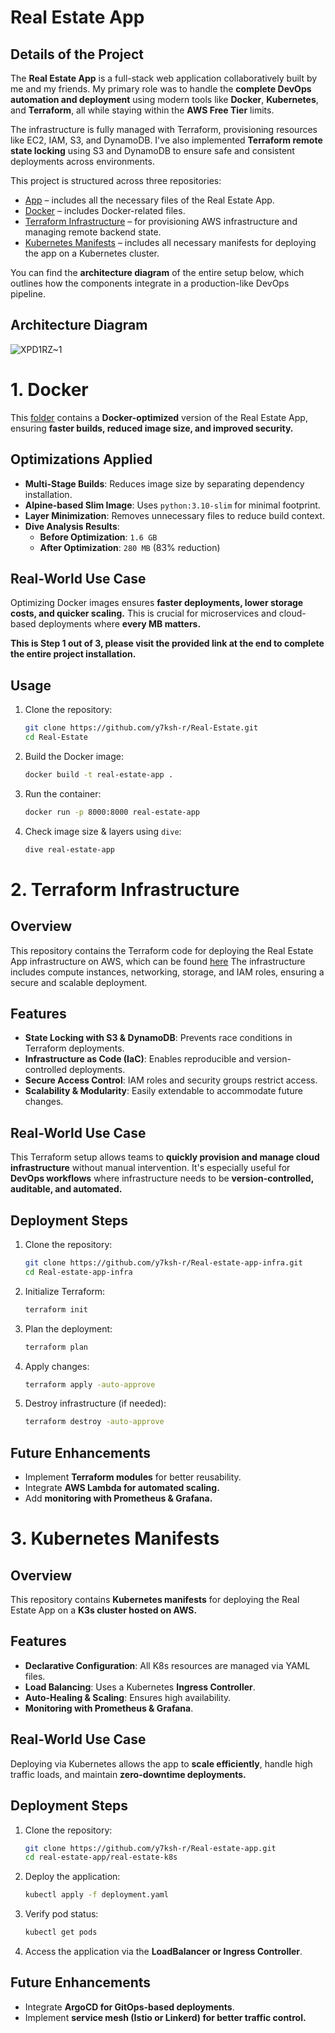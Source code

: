 # Real Estate App

## Details of the Project
The **Real Estate App** is a full-stack web application collaboratively built by me and my friends. My primary role was to handle the **complete DevOps automation and deployment** using modern tools like **Docker**, **Kubernetes**, and **Terraform**, all while staying within the **AWS Free Tier** limits.

The infrastructure is fully managed with Terraform, provisioning resources like EC2, IAM, S3, and DynamoDB. I've also implemented **Terraform remote state locking** using S3 and DynamoDB to ensure safe and consistent deployments across environments.

This project is structured across three repositories:
- [App](https://github.com/y7ksh-r/Real-Estate/tree/main/App) – includes all the necessary files of the Real Estate App.
- [Docker](https://github.com/y7ksh-r/Real-Estate/tree/main/Docker) – includes Docker-related files.
- [Terraform Infrastructure](https://github.com/y7ksh-r/Real-Estate/tree/main/Terraform-infra) – for provisioning AWS infrastructure and managing remote backend state.
- [Kubernetes Manifests](https://github.com/y7ksh-r/Real-Estate/tree/main/K8s-manifests) – includes all necessary manifests for deploying the app on a Kubernetes cluster.

You can find the **architecture diagram** of the entire setup below, which outlines how the components integrate in a production-like DevOps pipeline.

## Architecture Diagram
![XPD1RZ~1](https://github.com/user-attachments/assets/d306a927-31a4-46ca-8599-cfbbea27f43a)


# 1. Docker
This [folder](https://github.com/y7ksh-r/Real-Estate/tree/main/Docker) contains a **Docker-optimized** version of the Real Estate App, ensuring **faster builds, reduced image size, and improved security.**

## Optimizations Applied
- **Multi-Stage Builds**: Reduces image size by separating dependency installation.
- **Alpine-based Slim Image**: Uses `python:3.10-slim` for minimal footprint.
- **Layer Minimization**: Removes unnecessary files to reduce build context.
- **Dive Analysis Results**:
  - **Before Optimization**: `1.6 GB`
  - **After Optimization**: `280 MB` (83% reduction)

## Real-World Use Case
Optimizing Docker images ensures **faster deployments, lower storage costs, and quicker scaling.** This is crucial for microservices and cloud-based deployments where **every MB matters.**

**This is Step 1 out of 3, please visit the provided link at the end to complete the entire project installation.**

## Usage
1. Clone the repository:
   ```sh
   git clone https://github.com/y7ksh-r/Real-Estate.git
   cd Real-Estate
   ```
2. Build the Docker image:
   ```sh
   docker build -t real-estate-app .
   ```
3. Run the container:
   ```sh
   docker run -p 8000:8000 real-estate-app
   ```
4. Check image size & layers using `dive`:
   ```sh
   dive real-estate-app
   ```

# 2. Terraform Infrastructure

## Overview
This repository contains the Terraform code for deploying the Real Estate App infrastructure on AWS, which can be found [here](https://github.com/y7ksh-r/Real-Estate) The infrastructure includes compute instances, networking, storage, and IAM roles, ensuring a secure and scalable deployment.

## Features
- **State Locking with S3 & DynamoDB**: Prevents race conditions in Terraform deployments.
- **Infrastructure as Code (IaC)**: Enables reproducible and version-controlled deployments.
- **Secure Access Control**: IAM roles and security groups restrict access.
- **Scalability & Modularity**: Easily extendable to accommodate future changes.

## Real-World Use Case
This Terraform setup allows teams to **quickly provision and manage cloud infrastructure** without manual intervention. It's especially useful for **DevOps workflows** where infrastructure needs to be **version-controlled, auditable, and automated.**

## Deployment Steps
1. Clone the repository:
   ```sh
   git clone https://github.com/y7ksh-r/Real-estate-app-infra.git
   cd Real-estate-app-infra
   ```
2. Initialize Terraform:
   ```sh
   terraform init
   ```
3. Plan the deployment:
   ```sh
   terraform plan
   ```
4. Apply changes:
   ```sh
   terraform apply -auto-approve
   ```
5. Destroy infrastructure (if needed):
   ```sh
   terraform destroy -auto-approve
   ```

## Future Enhancements
- Implement **Terraform modules** for better reusability.
- Integrate **AWS Lambda for automated scaling.**
- Add **monitoring with Prometheus & Grafana.**

# 3. Kubernetes Manifests

  ## Overview
This repository contains **Kubernetes manifests** for deploying the Real Estate App on a **K3s cluster hosted on AWS.** 


## Features
- **Declarative Configuration**: All K8s resources are managed via YAML files.
- **Load Balancing**: Uses a Kubernetes **Ingress Controller**.
- **Auto-Healing & Scaling**: Ensures high availability.
- **Monitoring with Prometheus & Grafana**.

## Real-World Use Case
Deploying via Kubernetes allows the app to **scale efficiently**, handle high traffic loads, and maintain **zero-downtime deployments.**

## Deployment Steps
1. Clone the repository:
   ```sh
   git clone https://github.com/y7ksh-r/Real-estate-app.git
   cd real-estate-app/real-estate-k8s
   ```
2. Deploy the application:
   ```sh
   kubectl apply -f deployment.yaml
   ```
3. Verify pod status:
   ```sh
   kubectl get pods
   ```
4. Access the application via the **LoadBalancer or Ingress Controller**.

## Future Enhancements
- Integrate **ArgoCD for GitOps-based deployments**.
- Implement **service mesh (Istio or Linkerd) for better traffic control.**
